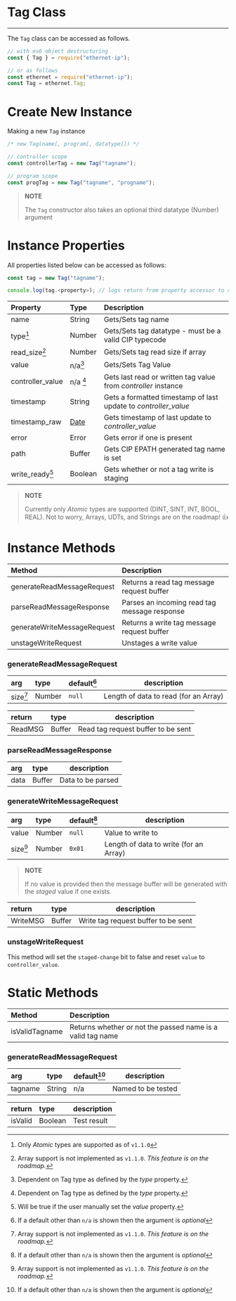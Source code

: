 # Tag Class

************

The `Tag` class can be accessed as follows.

```js
// with es6 object destructuring
const { Tag } = require("ethernet-ip");

// or as follows
const ethernet = require("ethernet-ip");
const Tag = ethernet.Tag;
```

# Create New Instance

Making a new `Tag` instance

```js
/* new Tag(name[, program[, datatype]]) */

// controller scope
const controllerTag = new Tag("tagname");

// program scope
const progTag = new Tag("tagname", "progname");
```

> **NOTE**
>
> The `Tag` constructor also takes an optional third datatype (Number) argument

# Instance Properties

All properties listed below can be accessed as follows:

```js
const tag = new Tag("tagname");

console.log(tag.<property>); // logs return from property accessor to console
```

| Property             | Type                                                                                          | Description                                                     |
| :------------------- | :-------------------------------------------------------------------------------------------- | :-------------------------------------------------------------- |
| name                 | String                                                                                        | Gets/Sets tag name                                              |
| type[^first]         | Number                                                                                        | Gets/Sets tag datatype - must be a valid CIP typecode           |
| read_size[^second]   | Number                                                                                        | Gets/Sets tag read size if array                                |
| value                | n/a[^third]                                                                                   | Gets/Sets Tag Value                                             |
| controller_value     | n/a [^third]                                                                                  | Gets last read or written tag value from _controller_ instance  |
| timestamp            | String                                                                                        | Gets a formatted timestamp of last update to _controller_value_ |
| timestamp_raw        | [Date](https://developer.mozilla.org/en-US/docs/Web/JavaScript/Reference/Global_Objects/Date) | Gets timestamp of last update to _controller_value_             |
| error                | Error                                                                                         | Gets error if one is present                                    |
| path                 | Buffer                                                                                        | Gets CIP EPATH generated tag name is set                        |
| write_ready[^fourth] | Boolean                                                                                       | Gets whether or not a tag write is staging                      |

> **NOTE**
>
> Currently only _Atomic_ types are supported (DINT, SINT, INT, BOOL, REAL). Not to worry, Arrays, UDTs, and Strings are on the roadmap! 👍

# Instance Methods

| Method                      | Description                                  |
| :-------------------------- | :------------------------------------------- |
| generateReadMessageRequest  | Returns a read tag message request buffer    |
| parseReadMessageResponse    | Parses an incoming read tag message response |
| generateWriteMessageRequest | Returns a write tag message request buffer   |
| unstageWriteRequest         | Unstages a write value                       |

### generateReadMessageRequest

| arg           | type   | default[^fifth] | description                           |
| :------------ | :----- | :-------------- | ------------------------------------- |
| size[^second] | Number | `null`          | Length of data to read (for an Array) |

| return  | type   | description                        |
| :------ | :----- | ---------------------------------- |
| ReadMSG | Buffer | Read tag request buffer to be sent |

### parseReadMessageResponse

| arg  | type   | description       |
| :--- | :----- | ----------------- |
| data | Buffer | Data to be parsed |

### generateWriteMessageRequest

| arg           | type   | default[^fifth] | description                            |
| :------------ | :----- | :-------------- | -------------------------------------- |
| value         | Number | `null`          | Value to write to                      |
| size[^second] | Number | `0x01`          | Length of data to write (for an Array) |

> **NOTE**
>
> If no value is provided then the message buffer will be generated with the _staged_ value if one exists.

| return   | type   | description                         |
| :------- | :----- | ----------------------------------- |
| WriteMSG | Buffer | Write tag request buffer to be sent |

### unstageWriteRequest

This method will set the `staged-change` bit to false and reset `value` to `controller_value`.

# Static Methods

| Method         | Description                                                |
| :------------- | :--------------------------------------------------------- |
| isValidTagname | Returns whether or not the passed name is a valid tag name |

### generateReadMessageRequest

| arg     | type   | default[^fifth] | description        |
| :------ | :----- | :-------------- | ------------------ |
| tagname | String | n/a             | Named to be tested |

| return  | type    | description |
| :------ | :------ | ----------- |
| isValid | Boolean | Test result |

[^first]: Only _Atomic_ types are supported as of `v1.1.0`
[^second]: Array support is not implemented as `v1.1.0`. _This feature is on the roadmap._
[^third]: Dependent on Tag type as defined by the _type_ property.
[^fourth]: Will be true if the user manually set the _value_ property.
[^fifth]: If a default other than `n/a` is shown then the argument is _optional_
